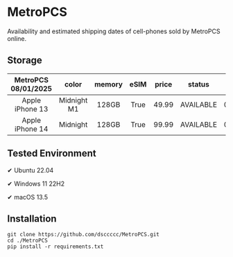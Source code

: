 # MetroPCS
Availability and estimated shipping dates of cell-phones sold by MetroPCS online.
## Storage
|MetroPCS 08/01/2025|color|memory|eSIM|price|status|shipping from|shipping to|
|:--:|:--:|:--:|:--:|:--:|:--:|:--:|:--:|
|Apple iPhone 13|Midnight M1|128GB|True|49.99|AVAILABLE|08/01/2025|08/07/2025|
|Apple iPhone 14|Midnight|128GB|True|99.99|AVAILABLE|08/01/2025|08/07/2025|

## Tested Environment
✔ Ubuntu 22.04

✔ Windows 11 22H2

✔ macOS 13.5
## Installation
```
git clone https://github.com/dsccccc/MetroPCS.git
cd ./MetroPCS
pip install -r requirements.txt
```
